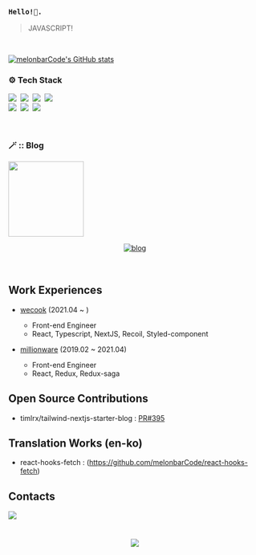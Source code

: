 ### `Hello!👋.`


> JAVASCRIPT!
<!-- <p align="center">
  <a href="https://github.com/melonbarCode" target="_blank">
   <img src="https://capsule-render.vercel.app/api?type=soft&color=auto&height=150&section=header&text=JAE-HYEON-CHOI&fontSize=70&animation=twinkling" alt="melonbarCode's GitHub stats" width="100%"/>
  </a>
</p> -->
<br/>

<p align="left">
   <a href="https://github.com/melonbarCode" target="_blank">
    <img src="https://github-readme-stats.vercel.app/api?username=melonbarCode" alt="melonbarCode's GitHub stats"/>
   </a>
</p>
  

<h3 align="left"> ⚙️ Tech Stack</h3>

<p align="left"> </p>

<p align="left">
  <img src="https://img.shields.io/badge/HTML5-E34F26?style=for-the-badge&logo=HTML5&logoColor=white"/></a>&nbsp
  <img src="https://img.shields.io/badge/Javascript-ffb13b?style=for-the-badge&logo=javascript&logoColor=white"/></a>&nbsp 
  <img src="https://img.shields.io/badge/css-1572B6?style=for-the-badge&logo=css3&logoColor=white"/></a>&nbsp 
  <img src="https://img.shields.io/badge/TypeScript-3178C6?style=for-the-badge&logo=TypeScript&logoColor=white"/></a>&nbsp 
  <br>
  <img src="https://img.shields.io/badge/React-61DAFB?style=for-the-badge&logo=React&logoColor=white"/></a>&nbsp 
  <img src="https://img.shields.io/badge/Next.JS-000000?style=for-the-badge&logo=Next.js&logoColor=white"/></a>&nbsp 
  <img src="https://img.shields.io/badge/styled--components-DB7093?style=for-the-badge&logo=styled-components&logoColor=white"/></a>&nbsp 
</p>

<br>

<h3 align="left">🪄 :: Blog </h3>

<div align="left" style="text-align:center">
  <p align="left">
    <a href="https://melonbarcode.vercel.app/" target="_blank">
     <img src="https://github.com/melonbarCode.png" width="150px" height="150px"/>
    </a>
  </p>
   <a href="https://melonbarcode.vercel.app/" target="_blank">
    <img alt="blog" src="https://img.shields.io/badge/BLOG-melonbarcode's blog-green?logo=storyblok&style=for-the-badge">
   </a>
</div>
  
<br>
<br>

## Work Experiences

- [wecook](https://wecook.co.kr/) (2021.04 ~ )
  - Front-end Engineer
  - React, Typescript, NextJS, Recoil, Styled-component
  
- [millionware](https://www.millionware.io/) (2019.02 ~ 2021.04)
  - Front-end Engineer
  - React, Redux, Redux-saga

## Open Source Contributions
- timlrx/tailwind-nextjs-starter-blog : [PR#395](https://github.com/timlrx/tailwind-nextjs-starter-blog/pull/395)

## Translation Works (en-ko)
- react-hooks-fetch : (https://github.com/melonbarCode/react-hooks-fetch)

## Contacts
 <p align="left">
 <a href="mailto:melonbarcode@gmail.com"><img src="https://img.shields.io/badge/Gmail-d14836?style=for-the-badge&logo=Gmail&logoColor=white&link=melonbarcode@gmail.com"/></a>
</p>


#

<p align="center">
  <a href="https://hits.seeyoufarm.com"><img src="https://hits.seeyoufarm.com/api/count/incr/badge.svg?url=https%3A%2F%2Fgithub.com%2FmelonbarCode%2Fhit-counter&count_bg=%23A7DB81&title_bg=%23555555&icon=&icon_color=%23E7E7E7&title=hits&edge_flat=true"/></a>
</p>


